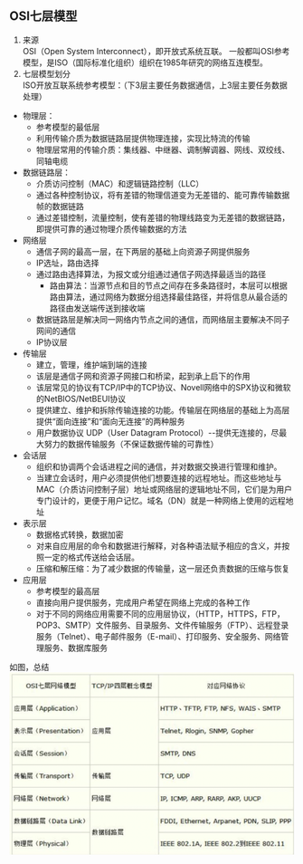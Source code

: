 ## OSI七层模型
1. 来源<br/>
OSI（Open System Interconnect），即开放式系统互联。 一般都叫OSI参考模型，是ISO（国际标准化组织）组织在1985年研究的网络互连模型。
2. 七层模型划分<br/>
ISO开放互联系统参考模型：（下3层主要任务数据通信，上3层主要任务数据处理）
- 物理层：
    - 参考模型的最低层
    - 利用传输介质为数据链路层提供物理连接，实现比特流的传输
    - 物理层常用的传输介质：集线器、中继器、调制解调器、网线、双绞线、同轴电缆
- 数据链路层：
    - 介质访问控制（MAC）和逻辑链路控制（LLC）
    - 通过各种控制协议，将有差错的物理信道变为无差错的、能可靠传输数据帧的数据链路
    - 通过差错控制，流量控制，使有差错的物理线路变为无差错的数据链路，即提供可靠的通过物理介质传输数据的方法
- 网络层
    - 通信子网的最高一层，在下两层的基础上向资源子网提供服务
    - IP选址，路由选择
    - 通过路由选择算法，为报文或分组通过通信子网选择最适当的路径
        - 路由算法：当源节点和目的节点之间存在多条路径时，本层可以根据路由算法，通过网络为数据分组选择最佳路径，并将信息从最合适的路径由发送端传送到接收端
    - 数据链路层是解决同一网络内节点之间的通信，而网络层主要解决不同子网间的通信
    - IP协议层
- 传输层
    - 建立，管理，维护端到端的连接
    - 该层是通信子网和资源子网接口和桥梁，起到承上启下的作用
    - 该层常见的协议有TCP/IP中的TCP协议、Novell网络中的SPX协议和微软的NetBIOS/NetBEUI协议
    - 提供建立、维护和拆除传输连接的功能。传输层在网络层的基础上为高层提供“面向连接”和“面向无连接”的两种服务
    - 用户数据协议 UDP（User Datagram Protocol）--提供无连接的，尽最大努力的数据传输服务（不保证数据传输的可靠性）
- 会话层
    - 组织和协调两个会话进程之间的通信，并对数据交换进行管理和维护。
    - 当建立会话时，用户必须提供他们想要连接的远程地址。而这些地址与MAC（介质访问控制子层）地址或网络层的逻辑地址不同，它们是为用户专门设计的，更便于用户记忆。域名（DN）就是一种网络上使用的远程地址
- 表示层
    - 数据格式转换，数据加密
    - 对来自应用层的命令和数据进行解释，对各种语法赋予相应的含义，并按照一定的格式传送给会话层。
    - 压缩和解压缩：为了减少数据的传输量，这一层还负责数据的压缩与恢复
- 应用层
    - 参考模型的最高层
    - 直接向用户提供服务，完成用户希望在网络上完成的各种工作
    - 对于不同的网络应用需要不同的应用层协议，（HTTP，HTTPS，FTP，POP3、SMTP）文件服务、目录服务、文件传输服务（FTP）、远程登录服务（Telnet）、电子邮件服务（E-mail）、打印服务、安全服务、网络管理服务、数据库服务

如图，总结</br>
![](../../static/image-net/七层模型.png)